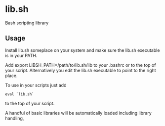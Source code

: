 lib.sh
======

Bash scripting library

Usage
-----

Install lib.sh someplace on your system and make sure the lib.sh executable is
in your PATH.

Add
    export LIBSH_PATH=/path/to/lib.sh/lib
to your .bashrc or to the top of your script.  Alternatively you edit the
lib.sh executable to point to the right place.

To use in your scripts just add

    eval `lib.sh`

to the top of your script.

A handful of basic libraries will be automatically loaded including library
handling, 
